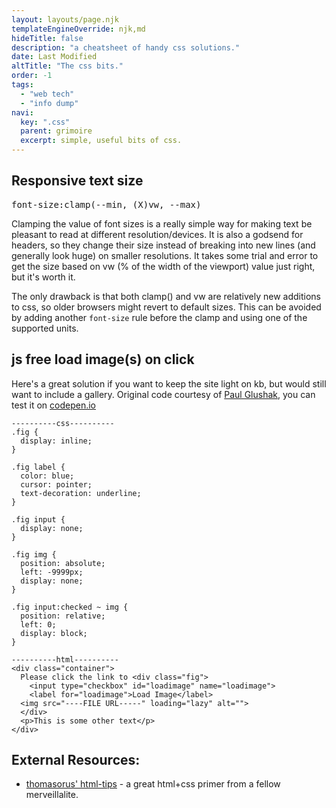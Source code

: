 ```yaml
---
layout: layouts/page.njk
templateEngineOverride: njk,md
hideTitle: false
description: "a cheatsheet of handy css solutions."
date: Last Modified
altTitle: "The css bits."
order: -1
tags: 
  - "web tech"
  - "info dump"
navi:
  key: ".css"
  parent: grimoire
  excerpt: simple, useful bits of css.
---
```


## Responsive text size
<pre>font-size:clamp(--min, (X)vw, --max)</pre>

Clamping the value of font sizes is a really simple way for making text be pleasant to read at different resolution/devices. It is also a godsend for headers, so they change their size instead of breaking into new lines (and generally look huge) on smaller resolutions. It takes some trial and error to get the size based on vw (% of the width of the viewport) value just right, but it's worth it. 

The only drawback is that both clamp() and vw are relatively new additions to css, so older browsers might revert to default sizes. This can be avoided by adding another `font-size` rule before the clamp and using one of the supported units.

## js free load image(s) on click

Here's a great solution if you want to keep the site light on kb, but would still want to include a gallery. Original code courtesy of [Paul Glushak](https://0xff.nu/), you can test it on [codepen.io](https://codepen.io/nocte/pen/wvGpOyE)

```
----------css----------
.fig {
  display: inline;
}

.fig label {
  color: blue;
  cursor: pointer;
  text-decoration: underline;
}

.fig input {
  display: none;
}

.fig img {
  position: absolute;
  left: -9999px;
  display: none;
}

.fig input:checked ~ img {
  position: relative;
  left: 0;
  display: block;
}

----------html----------
<div class="container">
  Please click the link to <div class="fig">
    <input type="checkbox" id="loadimage" name="loadimage">
    <label for="loadimage">Load Image</label>
  <img src="----FILE URL-----" loading="lazy" alt="">
  </div>
  <p>This is some other text</p>
</div>
```


## External Resources:
* [thomasorus' html-tips](https://thomasorus.com/html-tips.html) - a great html+css primer from a fellow merveillalite.